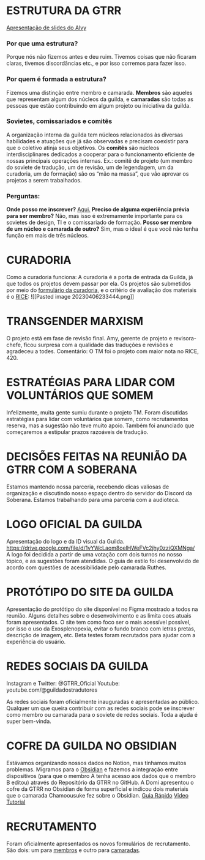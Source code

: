 # ESTRUTURA DA GTRR

[Apresentação de slides do Alvy](https://docs.google.com/presentation/d/1ySJcbxvpTW9NphBJnd5-jPwUEkOwdrvbkVBu0jHX-Ac/)

### Por que uma estrutura?
Porque nós não fizemos antes e deu ruim. Tivemos coisas que não ficaram claras, tivemos discordâncias etc., e por isso corremos para fazer isso.

### Por quem é formada a estrutura?
Fizemos uma distinção entre membro e camarada. **Membros** são aqueles que representam algum dos núcleos da guilda, e **camaradas** são todas as pessoas que estão contribuindo em algum projeto ou iniciativa da guilda.

### Sovietes, comissariados e comitês
A organização interna da guilda tem núcleos relacionados às diversas habilidades e atuações que já são observadas e precisam coexistir para que o coletivo atinja seus objetivos.
Os **comitês** são núcleos interdisciplinares dedicados a cooperar para o funcionamento eficiente de nossas principais operações internas.
Ex.: comitê de projeto (um membro do soviete de tradução, um de revisão, um de legendagem, um da curadoria, um de formação) são os “mão na massa”, que vão aprovar os projetos a serem trabalhados.

### Perguntas:
**Onde posso me inscrever?**
[Aqui.](https://forms.gle/YkDhFg3JPPCqw56Z9)
**Preciso de alguma experiência prévia para ser membro?**
Não, mas isso é extremamente importante para os sovietes de design, TI e o comissariado de formação.
**Posso ser membro de um núcleo e camarada de outro?**
Sim, mas o ideal é que você não tenha função em mais de três núcleos.

# CURADORIA

Como a curadoria funciona: A curadoria é a porta de entrada da Guilda, já que todos os projetos devem passar por ela. Os projetos são submetidos por meio do [formulário da curadoria](https://forms.gle/xRMkWXaQny6tT4p8A), e o critério de avaliação dos materiais é o [RICE](https://media.discordapp.net/attachments/1093217564135530566/1093638410771648632/Imagem_RICE.png?width=676&height=676):
![[Pasted image 20230406233444.png]]

# TRANSGENDER MARXISM

O projeto está em fase de revisão final. Amy, gerente de projeto e revisora-chefe, ficou surpresa com a qualidade das traduções e revisões e agradeceu a todes.
Comentário: O TM foi o projeto com maior nota no RICE, 420.

# ESTRATÉGIAS PARA LIDAR COM VOLUNTÁRIOS QUE SOMEM
Infelizmente, muita gente sumiu durante o projeto TM.
Foram discutidas estratégias para lidar com voluntários que somem, como recrutamentos reserva, mas a sugestão não teve muito apoio. Também foi anunciado que começaremos a estipular prazos razoáveis de tradução.

# DECISÕES FEITAS NA REUNIÃO DA GTRR COM A SOBERANA

Estamos mantendo nossa parceria, recebendo dicas valiosas de organização e discutindo nosso espaço dentro do servidor do Discord da Soberana.
Estamos trabalhando para uma parceria com a audioteca.

# LOGO OFICIAL DA GUILDA

Apresentação do logo e da ID visual da Guilda.
https://drive.google.com/file/d/1vYWcLaom8oelHWeFVc2jhy0zziQXMNga/
A logo foi decidida a partir de uma votação com dois turnos no nosso tópico, e as sugestões foram atendidas. O guia de estilo foi desenvolvido de acordo com questões de acessibilidade pelo camarada Ruthes.

# PROTÓTIPO DO SITE DA GUILDA

Apresentação do protótipo do site disponível no Figma mostrado a todos na reunião. Alguns detalhes sobre o desenvolvimento e as limita coes atuais foram apresentados. O site tem como foco ser o mais acessível possível, por isso o uso da Exosplenopexia, evitar o fundo branco com letras pretas, descrição de imagem, etc. Beta testes foram recrutados para ajudar com a experiência do usuário.

# REDES SOCIAIS DA GUILDA

Instagram e Twitter: @GTRR_Oficial
Youtube: youtube.com/@guildadostradutores

As redes sociais foram oficialmente inauguradas e apresentadas ao público. Qualquer um que queira contribuir com as redes sociais pode se inscrever como membro ou camarada para o soviete de redes sociais. Toda a ajuda é super bem-vinda. 

# COFRE DA GUILDA NO OBSIDIAN

Estávamos organizando nossos dados no Notion, mas tínhamos muitos problemas. Migramos para o [Obsidian](https://obsidian.md) e fazemos a integração entre dispositivos (para que o membro A tenha acesso aos dados que o membro B editou) através do Repositório da GTRR no GitHub. A Domi apresentou o cofre da GTRR no Obsidian de forma superficial e indicou dois materiais que o camarada Chamoousuke fez sobre o Obsidian.
[Guia Rápido](https://docs.google.com/document/d/1_zzwZQk3-wJ27zmPeIMG-KMQCVt75oPDyb0YBWg_8rw/)
[Vídeo Tutorial](https://drive.google.com/file/d/1cRhvS2VwAsvRchF5M5D74FLEHzCRhuxj/view)

# RECRUTAMENTO

Foram oficialmente apresentados os novos formulários de recrutamento.
São dois: um para [membros](https://forms.gle/e9hozWeUe4uk2UsM6) e outro para [camaradas](https://forms.gle/YkDhFg3JPPCqw56Z9).